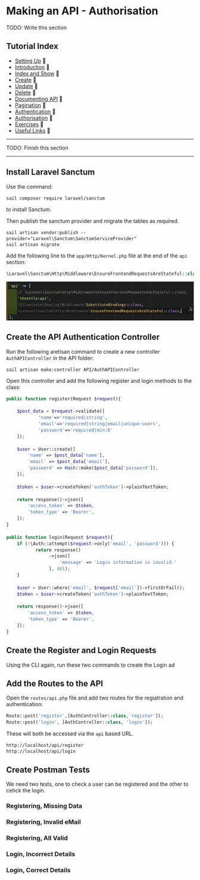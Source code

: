 # Making an API - Authorisation

TODO: Write this section


## Tutorial Index
- [Setting Up](ReadMe-00-Setting-Up.md) 🔗
- [Introduction](ReadMe-10-API-introduction.md) 🔗
- [Index and Show](ReadMe-11-API-index-show.md) 🔗
- [Create](ReadMe-12-API-create.md) 🔗
- [Update](ReadMe-13-API-update.md) 🔗
- [Delete](ReadMe-14-API-delete.md) 🔗
- [Documenting API](ReadMe-15-API-documenting.md) 🔗
- [Pagination](ReadMe-16-API-pagination.md) 🔗
- [Authentication](ReadMe-20-API-authentication.md) 🔗
- [Authorisation](ReadMe-21-API-authorisation.md) 🔗
- [Exercises](ReadMe-90-API-exercises.md) 🔗
- [Useful Links](ReadMe-99-Links.md) 🔗
---
TODO: Finish this section

---

## Install Laravel Sanctum

Use the command:
```shell
sail composer require laravel/sanctum
```
to install Sanctum.

Then publish the sanctum provider and migrate the tables as required.

```shell
sail artisan vendor:publish --provider="Laravel\Sanctum\SanctumServiceProvider"
sail artisan migrate
```

Add the following line to the `app/Http/Kernel.php` file at the end of the `api` section:

```php
\Laravel\Sanctum\Http\Middleware\EnsureFrontendRequestsAreStateful::class,
```

![Laravel Sanctum line added to Http Kernel](images/sanctum-kernel-1.png)

## Create the API Authentication Controller

Run the following aretisan command to create a new controller `AuthAPIController` in the API folder:

```shell
sail artisan make:controller API/AuthAPIController
```

Open this controller and add the following register and login methods to the class:

```php
public function register(Request $request){

    $post_data = $request->validate([
            'name'=>'required|string',
            'email'=>'required|string|email|unique:users',
            'password'=>'required|min:8'
    ]);
    
    $user = User::create([
        'name' => $post_data['name'],
        'email' => $post_data['email'],
        'password' => Hash::make($post_data['password']),
    ]);
    
    $token = $user->createToken('authToken')->plainTextToken;
    
    return response()->json([
        'access_token' => $token,
        'token_type' => 'Bearer',
    ]);
}
    
public function login(Request $request){
    if (!\Auth::attempt($request->only('email', 'password'))) {
           return response()
                ->json([
                    'message' => 'Login information is invalid.'
                ], 401);
    }
    
    $user = User::where('email', $request['email'])->firstOrFail();
    $token = $user->createToken('authToken')->plainTextToken;
    
    return response()->json([
        'access_token' => $token,
        'token_type' => 'Bearer',
    ]);
}
```
## Create the Register and Login Requests

Using the CLI again, run these two commands to create the Login ad
## Add the Routes to the API

Open the `routes/api.php` file and add two routes for the regiatration and authentication:

```php
Route::post('register',[AuthController::class,'register']);
Route::post('login', [AuthController::class, 'login']);
```

These will both be accessed via the `api` based URL.

```text
http://localhost/api/register
http://localhost/api/login
```

## Create Postman Tests

We need two tests, one to check a user can be registered and the other to cehck the login.

### Registering, Missing Data


### Registering, Invalid eMail


### Registering, All Valid


### Login, Incorrect Details


### Login, Correct Details

